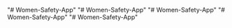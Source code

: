"# Women-Safety-App" 
"# Women-Safety-App" 
"# Women-Safety-App" 
"# Women-Safety-App" 
"# Women-Safety-App" 
